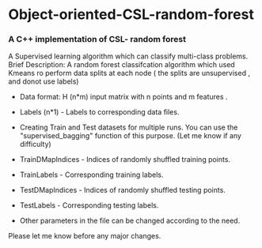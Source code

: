 Object-oriented-CSL-random-forest
=================================

### A C++ implementation of CSL- random forest

A Supervised learning algorithm which can classify multi-class problems. Brief Description: A random forest classifcation algorithm which used Kmeans ro perform data splits at each node ( the splits are unsupervised , and donot use labels)

* Data format: H (n*m) input matrix with n points and m features . 

* Labels (n*1) - Labels to corresponding data files.

* Creating Train and Test datasets for multiple runs. You can use the "supervised_bagging" function of this purpose. (Let me know if any difficulty) 

* TrainDMapIndices - Indices of randomly shuffled training points. 

* TrainLabels - Corresponding training labels. 

* TestDMapIndices - Indices of randomly shuffled testing points. 

* TestLabels - Corresponding testing labels.  

* Other parameters in the file can be changed according to the need.

Please let me know before any major changes.

